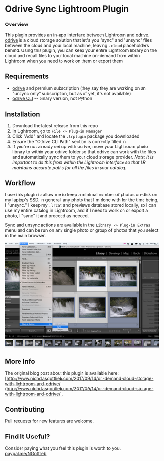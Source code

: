 Odrive Sync Lightroom Plugin
=======================

### Overview
This plugin provides an in-app interface between Lightroom and [odrive](https://www.odrive.com). [odrive](https://www.odrive.com) is a cloud storage solution that let's you "sync" and "unsync" files between the cloud and your local machine, leaving `.cloud` placeholders behind. Using this plugin, you can keep your entire Lightroom library on the cloud and recall files to your local machine on-demand from within Lightroom when you need to work on them or export them.

Requirements
------------
* [odrive](https://www.odrive.com) and premium subscription (they say they are working on an "unsync only" subscription, but as of yet, it's not available)
* [odrive CLI](https://docs.odrive.com/v1.0/docs/odrive-cli) -- binary version, not Python

Installation
------------
1. Download the latest release from this repo
2. In Lightroom, go to `File -> Plug-in Manager`
3. Click "Add" and locate the `.lrplugin` package you downloaded
4. Ensure the "Odrive CLI Path" section is correctly filled in
5. If you're not already set up with odrive, move your Lightroom photo library to within your odrive folder so that odrive can work with the files and automatically sync them to your cloud storage provider. *Note: It is important to do this from within the Lightroom interface so that LR maintains accurate paths for all the files in your catalog.*

Workflow
--------
I use this plugin to allow me to keep a minimal number of photos on-disk on my laptop's SSD. In general, any photo that I'm done with for the time being, I "unsync." I keep my `.lrcat` and previews database stored locally, so I can use my entire catalog in Lightroom, and if I need to work on or export a photo, I "sync" it and proceed as needed.

Sync and unsync actions are available in the `Library -> Plug-in Extras` menu and can be run on any single photo or group of photos that you select in the main browser.

![The plugin sync and unsync actions are available in the `Library -> Plug-in Extras` menu](https://github.com/ngottlieb/odrive-lightroom-plugin/raw/master/Screenshots/Sync_Screenshot.png)

More Info
---------
The original blog post about this plugin is available here: [http://www.nicholasgottlieb.com/2017/09/14/on-demand-cloud-storage-with-lightroom-and-odrive/](http://www.nicholasgottlieb.com/2017/09/14/on-demand-cloud-storage-with-lightroom-and-odrive/).

Contributing
------------
Pull requests for new features are welcome.

Find It Useful?
---------------
Consider paying what you feel this plugin is worth to you. [paypal.me/NGottlieb](http://paypal.me/NGottlieb/20)